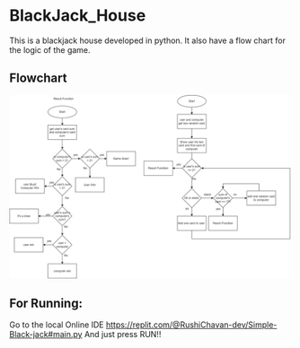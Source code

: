 # BlackJack_House
This is a blackjack house developed in python. It also have a flow chart for the logic of the game.

## Flowchart
![Employee data](/draw.jpg?raw=true "Employee Data title")

## For Running:
Go to the local Online IDE https://replit.com/@RushiChavan-dev/Simple-Black-jack#main.py
And just press RUN!!
